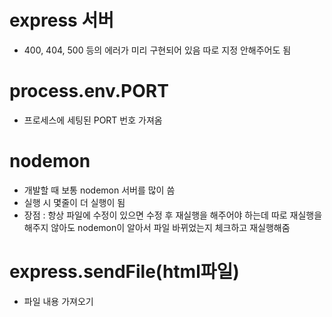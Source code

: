 # express 서버
- 400, 404, 500 등의 에러가 미리 구현되어 있음 따로 지정 안해주어도 됨

# process.env.PORT
- 프로세스에 세팅된 PORT 번호 가져옴

# nodemon
- 개발할 때 보통 nodemon 서버를 많이 씀
- 실행 시 몇줄이 더 실행이 됨
- 장점 : 항상 파일에 수정이 있으면 수정 후 재실행을 해주어야 하는데 따로 재실행을 해주지 않아도 nodemon이 알아서 파일 바뀌었는지 체크하고 재실행해줌

# express.sendFile(html파일)
- 파일 내용 가져오기
